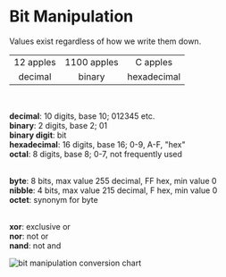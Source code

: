 # Bit Manipulation

Values exist regardless of how we write them down.

|           |             |             |
| :-------: | :---------: | :---------: |
| 12 apples | 1100 apples |  C apples   |
|  decimal  |   binary    | hexadecimal |

<br>

**decimal**: 10 digits, base 10; 012345 etc.<br>
**binary**: 2 digits, base 2; 01<br>
**binary digit**: bit<br>
**hexadecimal**: 16 digits, base 16; 0-9, A-F, "hex"<br>
**octal**: 8 digits, base 8; 0-7, not frequently used<br>
<br>

**byte**: 8 bits, max value 255 decimal, FF hex, min value 0<br>
**nibble**: 4 bits, max value 215 decimal, F hex, min value 0<br>
**octet**: synonym for byte<br>
<br>

**xor**: exclusive or<br>
**nor**: not or<br>
**nand**: not and<br>

![bit manipulation conversion chart](bit-manipulation-conversion.jpg)
